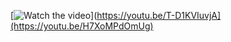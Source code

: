[![Watch the video](https://img.youtube.com/vi/H7XoMPdOmUg/maxresdefault.jpg)](https://youtu.be/T-D1KVIuvjA](https://youtu.be/H7XoMPdOmUg)
